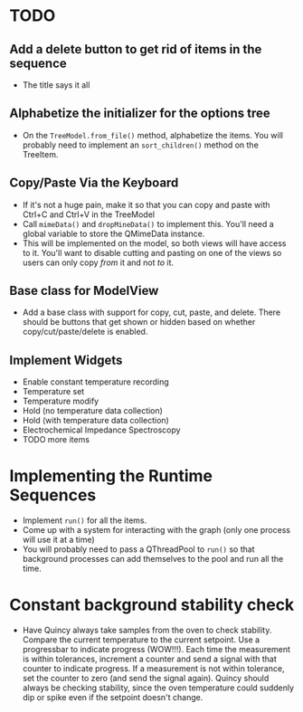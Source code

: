 # TODO
## Add a delete button to get rid of items in the sequence
- The title says it all
## Alphabetize the initializer for the options tree
- On the `TreeModel.from_file()` method, alphabetize the items. You will probably need to implement an `sort_children()` method on the TreeItem.
## Copy/Paste Via the Keyboard
- If it's not a huge pain, make it so that you can copy and paste with Ctrl+C and Ctrl+V in the TreeModel
- Call `mimeData()` and `dropMineData()` to implement this. You'll need a global variable to store the QMimeData instance.
- This will be implemented on the model, so both views will have access to it. You'll want to disable cutting and pasting on one of the views so users can only copy *from* it and not *to* it.
## Base class for ModelView
- Add a base class with support for copy, cut, paste, and delete. There should be buttons that get shown or hidden based on whether copy/cut/paste/delete is enabled.

## Implement Widgets
- Enable constant temperature recording
- Temperature set
- Temperature modify
- Hold (no temperature data collection)
- Hold (with temperature data collection)
- Electrochemical Impedance Spectroscopy
- TODO more items

# Implementing the Runtime Sequences
- Implement `run()` for all the items.
- Come up with a system for interacting with the graph (only one process will use it at a time)
- You will probably need to pass a QThreadPool to `run()` so that background processes can add themselves to the pool and run all the time.

# Constant background stability check
- Have Quincy always take samples from the oven to check stability. Compare the current temperature to the current setpoint. Use a progressbar to indicate progress (WOW!!!). Each time the measurement is within tolerances, increment a counter and send a signal with that counter to indicate progress. If a measurement is not within tolerance, set the counter to zero (and send the signal again). Quincy should always be checking stability, since the oven temperature could suddenly dip or spike even if the setpoint doesn't change.